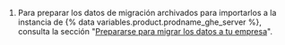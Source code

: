 1. Para preparar los datos de migración archivados para importarlos a la instancia de {% data variables.product.prodname_ghe_server %}, consulta la sección "[Prepararse para migrar los datos a tu empresa](/enterprise/admin/user-management/preparing-to-migrate-data-to-your-enterprise)".
